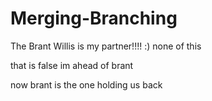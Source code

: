 # Merging-Branching
The Brant Willis is my partner!!!!
:)
none of this


that is false
im ahead of brant

now brant is the one holding us back